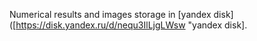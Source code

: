 Numerical results and images storage in [yandex disk]([https://disk.yandex.ru/d/nequ3IlLjgLWsw "yandex disk]. 
 
